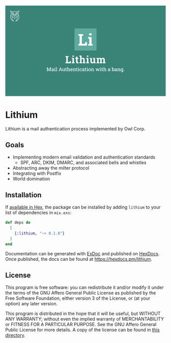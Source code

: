 ![Lithium Logo](./misc/lithium.png)

# Lithium

Lithium is a mail authentication process implemented by Owl Corp.


## Goals

- Implementing modern email validation and authentication standards
  - SPF, ARC, DKIM, DMARC, and associated bells and whistles
- Abstracting away the milter protocol
- Integrating with Postfix
- World domination


## Installation

If [available in Hex](https://hex.pm/docs/publish), the package can be installed
by adding `lithium` to your list of dependencies in `mix.exs`:

```elixir
def deps do
  [
    {:lithium, "~> 0.1.0"}
  ]
end
```

Documentation can be generated with [ExDoc](https://github.com/elixir-lang/ex_doc)
and published on [HexDocs](https://hexdocs.pm). Once published, the docs can
be found at <https://hexdocs.pm/lithium>.


## License

This program is free software: you can redistribute it and/or modify it under
the terms of the GNU Affero General Public License as published by the Free
Software Foundation, either version 3 of the License, or (at your option) any
later version.

This program is distributed in the hope that it will be useful, but WITHOUT ANY
WARRANTY; without even the implied warranty of MERCHANTABILITY or FITNESS FOR A
PARTICULAR PURPOSE. See the GNU Affero General Public License for more details.
A copy of the license can be found in [this directory](./LICENSE).
